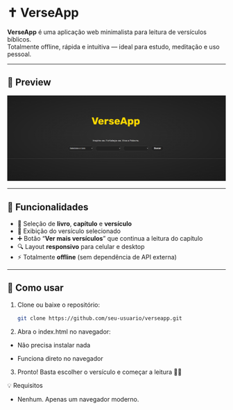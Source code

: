 # ✝️ VerseApp

**VerseApp** é uma aplicação web minimalista para leitura de versículos bíblicos.  
Totalmente offline, rápida e intuitiva — ideal para estudo, meditação e uso pessoal.

---

## 📸 Preview

![VerseApp Screenshot](screenshot.png) <!-- (adicione se quiser colocar uma imagem depois) -->

---

## 🚀 Funcionalidades

- 📖 Seleção de **livro**, **capítulo** e **versículo**
- 🎯 Exibição do versículo selecionado
- ➕ Botão “**Ver mais versículos**” que continua a leitura do capítulo
- 🔍 Layout **responsivo** para celular e desktop
- ⚡ Totalmente **offline** (sem dependência de API externa)

---
## 🔧 Como usar

1. Clone ou baixe o repositório:
   ```bash
   git clone https://github.com/seu-usuario/verseapp.git

2. Abra o index.html no navegador:

  - Não precisa instalar nada

  - Funciona direto no navegador

3. Pronto! Basta escolher o versículo e começar a leitura 📖✨

💡 Requisitos

 - Nenhum. Apenas um navegador moderno.

